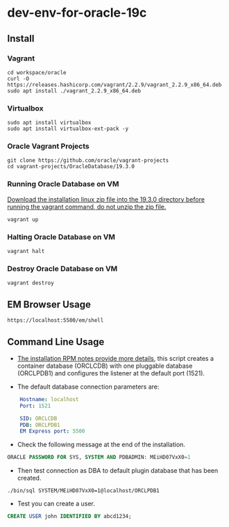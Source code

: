 # dev-env-for-oracle-19c

## Install

### Vagrant
```shell
cd workspace/oracle
curl -O https://releases.hashicorp.com/vagrant/2.2.9/vagrant_2.2.9_x86_64.deb
sudo apt install ./vagrant_2.2.9_x86_64.deb
```

### Virtualbox
```shell
sudo apt install virtualbox
sudo apt install virtualbox-ext-pack -y
```

### Oracle Vagrant Projects
```shell
git clone https://github.com/oracle/vagrant-projects
cd vagrant-projects/OracleDatabase/19.3.0
```

### Running Oracle Database on VM

[Download the installation linux zip file into the 19.3.0 directory before running the vagrant command, do not unzip the zip file.](http://www.oracle.com/technetwork/database/enterprise-edition/downloads/index.html)

```shell
vagrant up
```

### Halting Oracle Database on VM

```shell
vagrant halt
```

### Destroy Oracle Database on VM

```shell
vagrant destroy
```

## EM Browser Usage

```shell
https://localhost:5500/em/shell
```

## Command Line Usage

* [The installation RPM notes provide more details](https://docs.oracle.com/en/database/oracle/oracle-database/19/ladbi/running-rpm-packages-to-install-oracle-database.html#GUID-BB7C11E3-D385-4A2F-9EAF-75F4F0AACF02), this script creates a container database (ORCLCDB) with one pluggable database (ORCLPDB1) and configures the listener at the default port (1521).

* The default database connection parameters are:

```yml
    Hostname: localhost
    Port: 1521

    SID: ORCLCDB
    PDB: ORCLPDB1
    EM Express port: 5500
```

* Check the following message at the end of the installation.

```sql
ORACLE PASSWORD FOR SYS, SYSTEM AND PDBADMIN: MEiHD07VxX0=1
```

* Then test connection as DBA to default plugin database that has been created.

```shell
./bin/sql SYSTEM/MEiHD07VxX0=1@localhost/ORCLPDB1
```

* Test you can create a user.

```sql
CREATE USER john IDENTIFIED BY abcd1234;
```

